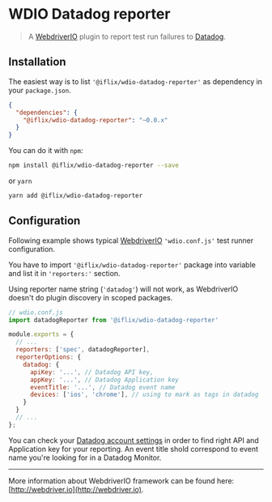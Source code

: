 WDIO Datadog reporter
=====================

> A [WebdriverIO](http://webdriver.io) plugin to report test run failures to [Datadog](www.datadoghq.com).

Installation
------------

The easiest way is to list `'@iflix/wdio-datadog-reporter'`
as dependency in your `package.json`.

```json
{
  "dependencies": {
    "@iflix/wdio-datadog-reporter": "~0.0.x"
  }
}
```

You can do it with `npm`:

```bash
npm install @iflix/wdio-datadog-reporter --save
```

or `yarn`

```bash
yarn add @iflix/wdio-datadog-reporter
```

Configuration
-------------

Following example shows typical [WebdriverIO](http://webdriver.io)
`'wdio.conf.js'` test runner configuration.

You have to import `'@iflix/wdio-datadog-reporter'` package
into variable and list it in `'reporters:'` section.

Using reporter name string (`'datadog'`) will not work,
as WebdriverIO doesn't do plugin discovery in scoped packages.

```js
// wdio.conf.js
import datadogReporter from '@iflix/wdio-datadog-reporter'

module.exports = {
  // ...
  reporters: ['spec', datadogReporter],
  reporterOptions: {
    datadog: {
      apiKey: '...', // Datadog API key,
      appKey: '...', // Datadog Application key
      eventTitle: '...', // Datadog event name
      devices: ['ios', 'chrome'], // using to mark as tags in datadog
    }
  }
  // ...
};
```

You can check your [Datadog account settings](https://app.datadoghq.com/account/settings#api)
in order to find right API and Application key for your reporting.
An event title shold correspond to event name you're looking for in a Datadog Monitor.

----

More information about WebdriverIO framework can be found here:  [http://webdriver.io](http://webdriver.io).
